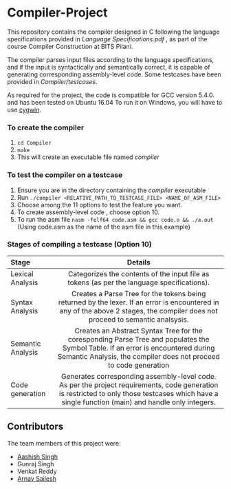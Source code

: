 # Compiler-Project
This repository contains the compiler designed in C following the language specifications provided in _Language Specifications.pdf_ , as part of the course Compiler Construction at BITS Pilani.

The compiler parses input files according to the language specifications, and if the input is syntactically and semantically correct, it is capable of generating corresponding assembly-level code. Some testcases have been provided in _Compiler/testcases_.

As required for the project, the code is compatible for GCC version 5.4.0. and has been tested on Ubuntu 16.04
To run it on Windows, you will have to use [cygwin](https://www.cygwin.com/). 
<br/>

### To create the compiler 
1.  `cd Compiler`
2.  `make`
3.  This will create an executable file named _compiler_

### To test the compiler on a testcase
1.  Ensure you are in the directory containing the _compiler_ executable
2.  Run `./compiler <RELATIVE_PATH_TO_TESTCASE_FILE> <NAME_OF_ASM_FILE>`
3.  Choose among the 11 options to test the feature you want.
4.  To create assembly-level code , choose option 10.
5.  To run the asm file `nasm -felf64 code.asm && gcc code.o && ./a.out` (Using code.asm as the name of the asm file in this example)

### Stages of compiling a testcase (Option 10)
                                              
 |    Stage    |     Details  |
| :------------- | :----------: |
|  Lexical Analysis | Categorizes the contents of the input file as tokens (as per the language specifications).|
| Syntax Analysis   | Creates a Parse Tree for the tokens being returned by the lexer. If an error is encountered in any of the above 2 stages, the compiler does not proceed to semantic analsysis.|
| Semantic Analysis |Creates an Abstract Syntax Tree for the coresponding Parse Tree and populates the Symbol Table. If an error is encountered during Semantic Analysis, the compiler does not proceed to code generation |
| Code generation | Generates corresponding assembly-level code. As per the project requirements, code generation is restricted to only those testcases which have a single function (main) and handle only integers.|

## Contributors
The team members of this project were:
* [Aashish Singh](https://github.com/Aashish683)
* Gunraj Singh
* Venkat Reddy
* [Arnav Sailesh](https://github.com/ArnavS11)
